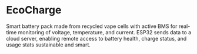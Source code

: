 # EcoCharge
Smart battery pack made from recycled vape cells with active BMS for real-time monitoring of voltage, temperature, and current. ESP32 sends data to a cloud server, enabling remote access to battery health, charge status, and usage stats sustainable and smart.
